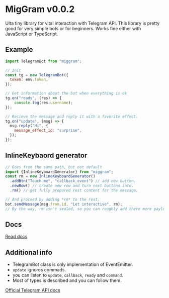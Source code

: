 # MigGram v0.0.2
Ulta tiny library for vital interaction with Telegram API. This library is pretty good for very simple bots or for beginners.
Works fine either with JavaScript or TypeScript.

## Example
```js
import TelegramBot from "miggram";

// Init
const tg = new TelegramBot({
  token: env.token,
});

// Get information about the bot when everything is ok
tg.on("ready", (res) => {
	console.log(res.username);
});

// Recieve the message and reply it with a favorite effect.
tg.on("update", (msg) => {
  msg.reply("Hi", {
    message_effect_id: "surprise",
  });
});
```

## InlineKeybaord generator
```js
// Goes from the same path, but not default
import {InlineKeyboardGenerator} from "miggram";
const rm = new InlineKeyboardGenerator()
  .addBtn("Touch me", "callback_event") // add new button.
  .newRow() // create new row and turn next buttons into.
  .rm() // get fully prepared rest content for the message.

// And proceed by adding *rm* to the rest.
bot.sendMessage(msg.from.id, "Let interactive", rm);
// By the way, rm isn't sealed, so you can roughly add there more payload like message_effect_id.
```

## Docs
[Read docs](./docs.md)

## Additional info
* TelegramBot class is only implementation of EventEmitter.
* `update` ignores commads.
* you can listen to `update`, `callback`, `ready` and `command`.
* Most of types is described  and you can follow them.

[Official Telegram API docs](https://core.telegram.org/bots/api#inputsticker)